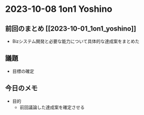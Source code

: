 # 2023-10-08 1on1 Yoshino

## 前回のまとめ [[2023-10-01_1on1_yoshino]]

- Bizシステム開発と必要な能力について具体的な達成案をまとめた

## 議題

- 目標の確定

## 今日のメモ

- 目的
	- 前回議論した達成案を確定させる